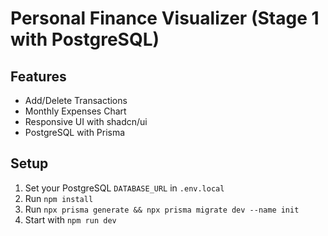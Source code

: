 # Personal Finance Visualizer (Stage 1 with PostgreSQL)

## Features
- Add/Delete Transactions
- Monthly Expenses Chart
- Responsive UI with shadcn/ui
- PostgreSQL with Prisma

## Setup

1. Set your PostgreSQL `DATABASE_URL` in `.env.local`
2. Run `npm install`
3. Run `npx prisma generate && npx prisma migrate dev --name init`
4. Start with `npm run dev`